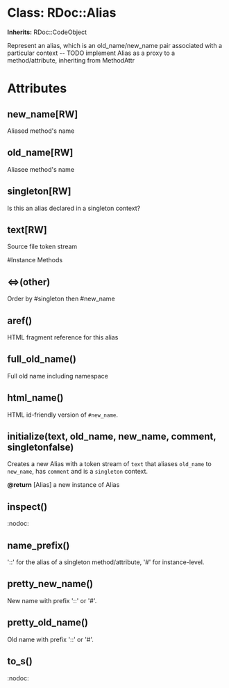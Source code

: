 # Class: RDoc::Alias
**Inherits:** RDoc::CodeObject
    

Represent an alias, which is an old_name/new_name pair associated with a
particular context -- TODO implement Alias as a proxy to a method/attribute,
inheriting from
    MethodAttr


# Attributes
## new_name[RW] [](#attribute-i-new_name)
Aliased method's name

## old_name[RW] [](#attribute-i-old_name)
Aliasee method's name

## singleton[RW] [](#attribute-i-singleton)
Is this an alias declared in a singleton context?

## text[RW] [](#attribute-i-text)
Source file token stream


#Instance Methods
## <=>(other) [](#method-i-<=>)
Order by #singleton then #new_name

## aref() [](#method-i-aref)
HTML fragment reference for this alias

## full_old_name() [](#method-i-full_old_name)
Full old name including namespace

## html_name() [](#method-i-html_name)
HTML id-friendly version of `#new_name`.

## initialize(text, old_name, new_name, comment, singletonfalse) [](#method-i-initialize)
Creates a new Alias with a token stream of `text` that aliases `old_name` to
`new_name`, has `comment` and is a `singleton` context.

**@return** [Alias] a new instance of Alias

## inspect() [](#method-i-inspect)
:nodoc:

## name_prefix() [](#method-i-name_prefix)
'::' for the alias of a singleton method/attribute, '#' for instance-level.

## pretty_new_name() [](#method-i-pretty_new_name)
New name with prefix '::' or '#'.

## pretty_old_name() [](#method-i-pretty_old_name)
Old name with prefix '::' or '#'.

## to_s() [](#method-i-to_s)
:nodoc:

